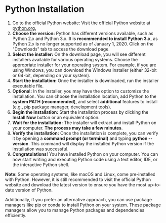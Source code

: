 # Python Installation

1. Go to the official Python website: Visit the official Python website at <a href="https://www.python.org/"> python.org.</a>
2. <b>Choose the version:</b> Python has different versions available, such as Python 2.x and Python 3.x. It is <b>recommended to install Python 3.x</b>, as Python 2.x is no longer supported as of January 1, 2020. Click on the "Downloads" tab to access the download page.
3. <b>Select the installer:</b> On the download page, you will see different installers available for various operating systems. Choose the appropriate installer for your operating system. For example, if you are using Windows, you can download the Windows installer (either 32-bit or 64-bit, depending on your system).
4. <b>Start the installation:</b> Once the installer is downloaded, run the installer executable file.
5. <b>Optional:</b> In the installer, you may have the option to customize the installation. You can choose the installation location, add Python to the <b>system PATH (recommended)</b>, and select <b>additional</b> features to install (e.g., pip package manager, development tools).
6. <b>Begin the installation:</b> Start the installation process by clicking the <b>Install Now</b> button or an equivalent option.
7. <b>Wait for the installation:</b> The installer will extract and install Python on your computer. <b>The process may take a few minutes</b>.
8. <b>Verify the installation:</b> Once the installation is complete, you can verify it by opening a <b>command prompt (or terminal)</b> and typing <b>python --version</b>. This command will display the installed Python version if the installation was successful.
9. <b>Congratulations!</b> You have installed Python on your computer. You can now start writing and executing Python code using a text editor, IDE, or the interactive Python shell.

<b>Note</b>: Some operating systems, like macOS and Linux, come pre-installed with Python. However, it is still recommended to visit the official Python website and download the latest version to ensure you have the most up-to-date version of Python.

Additionally, if you prefer an alternative approach, you can use package managers like pip or conda to install Python on your system. These package managers allow you to manage Python packages and dependencies efficiently.
